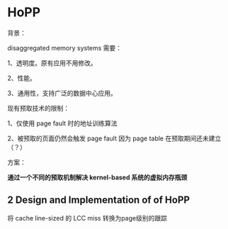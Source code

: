 # HoPP

背景：

disaggregated memory systems 需要：

1、透明度。原有应用不用修改。

2、性能。

3、通用性，支持广泛的数据中心应用。

现有预取技术的限制：

1、仅使用 page fault 时的地址训练算法

2、被预取的页面仍然会触发 page fault 因为 page table 在预取期间还未建立（？）

方案：

**通过一个不同的预取机制解决 kernel-based 系统的虚拟内存瓶颈**

## 2 Design and Implementation of of HoPP

将 cache line-sized 的 LCC miss 转换为page级别的跟踪